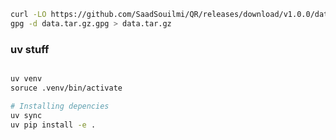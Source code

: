```bash
curl -LO https://github.com/SaadSouilmi/QR/releases/download/v1.0.0/data.tar.gz.gpg
gpg -d data.tar.gz.gpg > data.tar.gz
```

### uv stuff 
```bash 

uv venv 
soruce .venv/bin/activate

# Installing depencies 
uv sync 
uv pip install -e . 
```